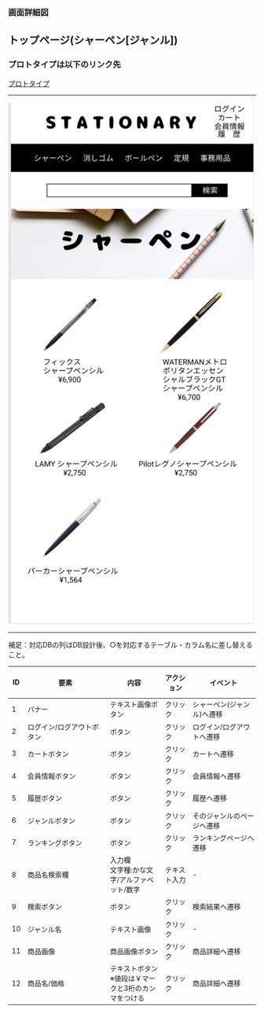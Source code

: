 ### 画面詳細図
## トップページ(シャーペン[ジャンル])
### プロトタイプは以下のリンク先
[プロトタイプ](https://www.figma.com/file/YN8g4ahM3raStzCZMDXhNA/stationary?node-id=1%3A2)
*****
<img src="../img/シャーペン.png" width="500">

*****
補足：対応DBの列はDB設計後、○を対応するテーブル・カラム名に差し替えること。

| ID | 要素 | 内容 | アクション | イベント | 対応DB |
|----|------------------------|---------------|------------|-----------------------|-|
|1   |バナー　　　　　　　　　　|テキスト画像ボタン|クリック　　|シャーペン(ジャンル)へ遷移|-|
|2   |ログイン/ログアウトボタン|ボタン |クリック　|ログイン/ログアウトへ遷移             |○|
|3   |カートボタン　　　　　　　|ボタン　　　　　　|クリック　　|カートへ遷移　　　　　　　|○|
|4   |会員情報ボタン　　　　　　|ボタン　　　　　　|クリック　　|会員情報へ遷移　　　　　　|○|
|5   |履歴ボタン　　　　　　　　|ボタン　　　　　　|クリック　　|履歴へ遷移　　　　　　　　|○|
|6   |ジャンルボタン　　　　　　|ボタン　　　　　　|クリック　　|そのジャンルのページへ遷移|-|
|7   |ランキングボタン　　　　　|ボタン　　　　　　|クリック　　|ランキングページへ遷移　　|○|
|8   |商品名検索欄　　　　　　　|入力欄<br>文字種:かな文字/アルファベット/数字|テキスト入力|-|○|
|9   |検索ボタン　　　　　　　　|ボタン　　　　　　|クリック　  |検索結果へ遷移　　　　　　|○|
|10  |ジャンル名　　　　　　　　|テキスト画像　　　|クリック　　|-            　　　　　　|○|
|11  |商品画像　　　　　　　　　|商品画像ボタン　　|クリック　　|商品詳細へ遷移　　　　　　|○|
|12  |商品名/価格　　　　　　　 |テキストボタン<br>※値段は￥マークと3桁のカンマをつける|クリック　　|商品詳細へ遷移　　　　　　|○|
